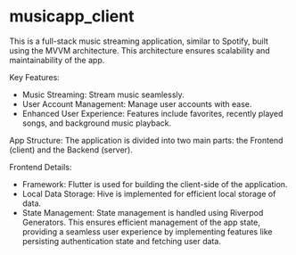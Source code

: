 # musicapp_client

This is a full-stack music streaming application, similar to Spotify, built using the MVVM architecture. This architecture ensures scalability and maintainability of the app.

Key Features:
- Music Streaming: Stream music seamlessly.
- User Account Management: Manage user accounts with ease.
- Enhanced User Experience: Features include favorites, recently played songs, and background music playback.

App Structure: The application is divided into two main parts: the Frontend (client) and the Backend (server).

Frontend Details:
- Framework: Flutter is used for building the client-side of the application.
- Local Data Storage: Hive is implemented for efficient local storage of data.
- State Management: State management is handled using Riverpod Generators. This ensures efficient management of the app state, providing a seamless user experience by implementing features like persisting authentication state and fetching user data.
